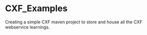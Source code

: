 # CXF_Examples
Creating a simple CXF maven project to store and house all the CXF webservice learnings.
